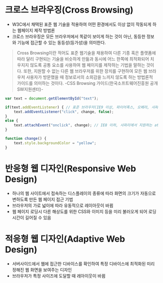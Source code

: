 # 크로스 브라우징(Cross Browsing)
* W3C에서 채택된 표준 웹 기술을 적용하여 어떤 환경에서도 이상 없이 작동되게 하는 웹페이지 제작 방법론
* 크로스 브라우징은 모든 브라우저에서 똑같이 보이게 하는 것이 아닌, 동등한 정보와 기능에 접근할 수 있는 동등성(등가성)을 의미한다.

> Cross Browsing이란 적어도 표준 웹기술을 채용하여 다른 기종 혹은 플랫폼에 따라 달리 구현되는 기술을 비슷하게 만듦과 동시에 
어느 한쪽에 최적화되어 치우지지 않도록 공통 요소를 사용하여 웹 페이지를 제작하는 기법을 말하는 것이다. 
또한, 지원할 수 없는 다른 웹 브라우저를 위한 장치를 구현하여 모든 웹 브라우저 사용자가 방문했을 때 
정보로서의 소외감을 느끼지 않도록 하는 방법론적 가이드를 의미하는 것이다. -CSS Browsing 가이드(한국소프트웨어진흥원 공개SW지원센터)-

```javascript
var text = document.getElementById("text");

if(text.addEventListener) { // 표준 브라우저(IE9 이상, 파이어폭스, 오페라, 사파리, 크롬에서 지원하는 addEventListener() 메소드
    text.addEventListener("click", change, false);
}
else {
    text.attachEvent("onclick", change); // IE8 이하, 사파리에서 지원하는 attachEvent() 메소드
}

function change() {
    text.style.backgroundColor = "yellow";
}
```

# 반응형 웹 디자인(Responsive Web Design)
* 하나의 웹 사이트에서 접속하는 디스플레이의 종류에 따라 화면의 크기가 자동으로 변하도록 만든 웹 페이지 접근 기법
* 브라우저의 가로 넓이에 따라 유동적으로 레이아웃이 바뀜
* 웹 페이지 로딩시 다른 해상도를 위한 CSS와 이미지 등을 미리 불러오게 되어 로딩 시간이 길어질 수 있음

# 적응형 웹 디자인(Adaptive Web Design)
* 서버사이드에서 웹에 접근한 디바이스를 확인하여 특정 디바이스에 최적화된 미리 정해진 웹 화면을 보여주는 디자인
* 브라우저가 특정 사이즈에 도달할 때 레아이웃이 바뀜

